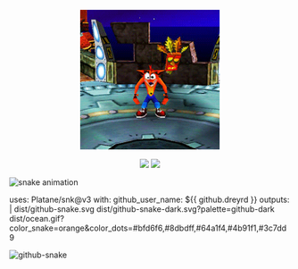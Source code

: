 <p align="center">
  <a href="https://github.com/dreyrd">
    <img src="./crash.gif" height="250" width="250" alt="Unform" />
  </a>
</p>

<div align="center">
  <img height="180px" src="https://github-readme-stats.vercel.app/api/top-langs/?username=dreyrd&layout=compact">
  <img height="180px" src="https://github-readme-stats.vercel.app/api?username=dreyrd&show_icons=true&theme=transparent">
</div>

![snake animation](https://github.com/<dreyrd>/<dreyrd>/blob/output/github-contribution-grid-snake2.svg)

uses: Platane/snk@v3
  with:
    github_user_name: ${{ github.dreyrd }}
    outputs: |
      dist/github-snake.svg
      dist/github-snake-dark.svg?palette=github-dark
      dist/ocean.gif?color_snake=orange&color_dots=#bfd6f6,#8dbdff,#64a1f4,#4b91f1,#3c7dd9

<picture>
  <source media="(prefers-color-scheme: dark)" srcset="github-snake-dark.svg" />
  <source media="(prefers-color-scheme: light)" srcset="github-snake.svg" />
  <img alt="github-snake" src="github-snake.svg" />
</picture>
